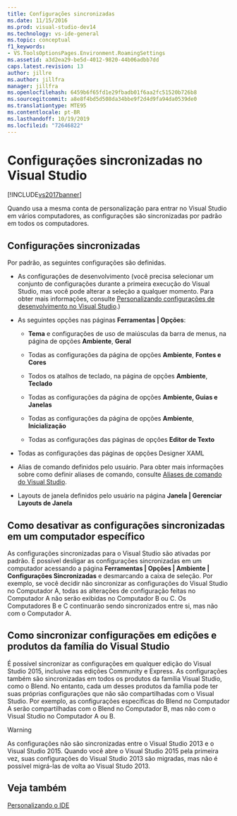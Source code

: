 ```yaml
---
title: Configurações sincronizadas
ms.date: 11/15/2016
ms.prod: visual-studio-dev14
ms.technology: vs-ide-general
ms.topic: conceptual
f1_keywords:
- VS.ToolsOptionsPages.Environment.RoamingSettings
ms.assetid: a3d2ea29-be5d-4012-9820-44b06adbb7dd
caps.latest.revision: 13
author: jillre
ms.author: jillfra
manager: jillfra
ms.openlocfilehash: 6459b6f65fd1e29fbadb01f6aa2fc51520b726b8
ms.sourcegitcommit: a8e8f4bd5d508da34bbe9f2d4d9fa94da0539de0
ms.translationtype: MTE95
ms.contentlocale: pt-BR
ms.lasthandoff: 10/19/2019
ms.locfileid: "72646822"
---
```

# <a name="synchronized-settings-in-visual-studio"></a>Configurações sincronizadas no Visual Studio
[!INCLUDE[vs2017banner](../includes/vs2017banner.md)]

Quando usa a mesma conta de personalização para entrar no Visual Studio em vários computadores, as configurações são sincronizadas por padrão em todos os computadores.

## <a name="synchronized-settings"></a>Configurações sincronizadas
 Por padrão, as seguintes configurações são definidas.

- As configurações de desenvolvimento (você precisa selecionar um conjunto de configurações durante a primeira execução do Visual Studio, mas você pode alterar a seleção a qualquer momento. Para obter mais informações, consulte [Personalizando configurações de desenvolvimento no Visual Studio](https://msdn.microsoft.com/22c4debb-4e31-47a8-8f19-16f328d7dcd3).)

- As seguintes opções nas páginas **Ferramentas &#124; Opções**:

  - **Tema** e configurações de uso de maiúsculas da barra de menus, na página de opções **Ambiente**, **Geral**

  - Todas as configurações da página de opções **Ambiente**, **Fontes e Cores**

  - Todos os atalhos de teclado, na página de opções **Ambiente**, **Teclado**

  - Todas as configurações da página de opções **Ambiente, Guias e Janelas**

  - Todas as configurações da página de opções **Ambiente**, **Inicialização**

  - Todas as configurações das páginas de opções **Editor de Texto**

- Todas as configurações das páginas de opções Designer XAML

- Alias de comando definidos pelo usuário. Para obter mais informações sobre como definir aliases de comando, consulte [Aliases de comando do Visual Studio](../ide/reference/visual-studio-command-aliases.md).

- Layouts de janela definidos pelo usuário na página **Janela &#124; Gerenciar Layouts de Janela**

## <a name="turning-synchronized-settings-off-for-a-particular-computer"></a>Como desativar as configurações sincronizadas em um computador específico
 As configurações sincronizadas para o Visual Studio são ativadas por padrão. É possível desligar as configurações sincronizadas em um computador acessando a página **Ferramentas &#124; Opções &#124; Ambiente &#124; Configurações Sincronizadas** e desmarcando a caixa de seleção.  Por exemplo, se você decidir não sincronizar as configurações do Visual Studio no Computador A, todas as alterações de configuração feitas no Computador A não serão exibidas no Computador B ou C. Os Computadores B e C continuarão sendo sincronizados entre si, mas não com o Computador A.

## <a name="synchronizing-settings-across-visual-studio-family-products-and-editions"></a>Como sincronizar configurações em edições e produtos da família do Visual Studio
 É possível sincronizar as configurações em qualquer edição do Visual Studio 2015, inclusive nas edições Community e Express. As configurações também são sincronizadas em todos os produtos da família Visual Studio, como o Blend. No entanto, cada um desses produtos da família pode ter suas próprias configurações que não são compartilhadas com o Visual Studio. Por exemplo, as configurações específicas do Blend no Computador A serão compartilhadas com o Blend no Computador B, mas não com o Visual Studio no Computador A ou B.

> [!WARNING]
> As configurações não são sincronizadas entre o Visual Studio 2013 e o Visual Studio 2015. Quando você abre o Visual Studio 2015 pela primeira vez, suas configurações do Visual Studio 2013 são migradas, mas não é possível migrá-las de volta ao Visual Studo 2013.

## <a name="see-also"></a>Veja também
 [Personalizando o IDE](../ide/personalizing-the-visual-studio-ide.md)
